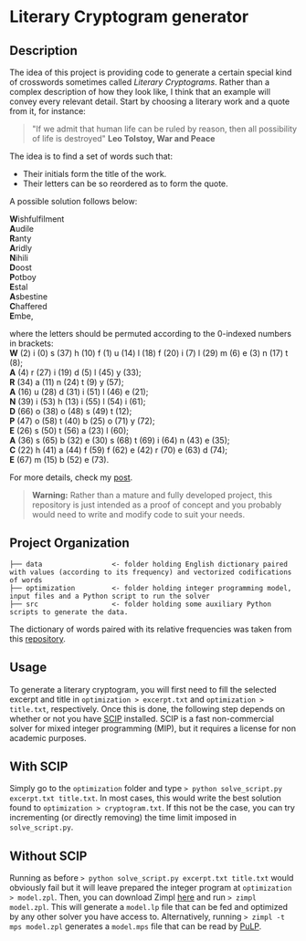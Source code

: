 Literary Cryptogram generator
==============================

Description
-----------

The idea of this project is providing code to generate a certain special kind of crosswords sometimes called *Literary Cryptograms*. 
Rather than a complex description of how they look like, I think that an example will convey every relevant detail. Start by choosing a literary work and a quote from it, for instance:

> "If we admit that human life can be ruled by reason, then all possibility of life is destroyed"
> **Leo Tolstoy, War and Peace**

The idea is to find a set of words such that:
+ Their initials form the title of the work.
+ Their letters can be so reordered as to form the quote.

A possible solution follows below:

**W**ishfulfilment  
**A**udile  
**R**anty  
**A**ridly  
**N**ihili  
**D**oost  
**P**otboy  
**E**stal  
**A**sbestine  
**C**haffered  
**E**mbe,

where the letters should be permuted according to the 0-indexed numbers in brackets:  
    **W** (2) i (0) s (37) h (10) f (1) u (14) l (18) f (20) i (7) l (29) m (6) e (3) n (17) t (8);   
    **A**  (4) r (27) i (19) d (5) l (45) y (33);  
    **R**  (34) a (11) n (24) t (9) y (57);  
    **A**  (16) u (28) d (31) i (51) l (46) e (21);    
    **N**  (39) i (53) h (13) i (55) l (54) i (61);  
    **D**  (66) o (38) o (48) s (49) t (12);  
    **P**  (47) o (58) t (40) b (25) o (71) y (72);   
    **E**  (26) s (50) t (56) a (23) l (60);  
    **A**  (36) s (65) b (32) e (30) s (68) t (69) i (64) n (43) e (35);  
    **C**  (22) h (41) a (44) f (59) f (62) e (42) r (70) e (63) d (74);  
    **E**  (67) m (15) b (52) e (73).

For more details, check my [post](https://eugenusb.github.io/optimization/2021/10/11/Literary-Cryptogram.html).

> **Warning:** Rather than a mature and fully developed project, this repository is just intended as a proof of concept and you probably would need to write and modify code to suit your needs.


Project Organization
-----------

    ├── data                 <- folder holding English dictionary paired with values (according to its frequency) and vectorized codifications of words
    ├── optimization         <- folder holding integer programming model, input files and a Python script to run the solver
    ├── src                  <- folder holding some auxiliary Python scripts to generate the data. 

The dictionary of words paired with its relative frequencies was taken from this [repository](https://github.com/hackerb9/gwordlist).


Usage
----------

To generate a literary cryptogram, you will first need to fill the selected excerpt and title in `optimization > excerpt.txt` and `optimization > title.txt`, respectively.
Once this is done, the following step depends on whether or not you have [SCIP](https://www.scipopt.org/) installed. SCIP is a fast non-commercial solver for mixed integer programming (MIP), but it requires a license for non academic purposes.

## With SCIP

Simply go to the `optimization` folder and type `> python solve_script.py excerpt.txt title.txt`. In most cases, this would write the best solution found to `optimization > cryptogram.txt`. If this not be the case, you can try incrementing (or directly removing) the time limit imposed in `solve_script.py`.

## Without SCIP

Running as before `> python solve_script.py excerpt.txt title.txt` would obviously fail but it will leave prepared the integer program at `optimization > model.zpl`. Then, you can download Zimpl [here](https://zimpl.zib.de/) and run `> zimpl model.zpl`. This will generate a `model.lp` file that can be fed and optimized by any other solver you have access to. Alternatively, running `> zimpl -t mps model.zpl` generates a `model.mps` file that can be read by [PuLP](https://coin-or.github.io/pulp/).